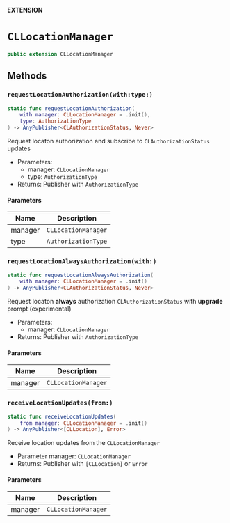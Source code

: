 **EXTENSION**

# `CLLocationManager`
```swift
public extension CLLocationManager
```

## Methods
### `requestLocationAuthorization(with:type:)`

```swift
static func requestLocationAuthorization(
    with manager: CLLocationManager = .init(),
    type: AuthorizationType
) -> AnyPublisher<CLAuthorizationStatus, Never>
```

Request locaton authorization and subscribe to `CLAuthorizationStatus` updates
- Parameters:
  - manager: `CLLocationManager`
  - type: `AuthorizationType`
- Returns: Publisher with `AuthorizationType`

#### Parameters

| Name | Description |
| ---- | ----------- |
| manager | `CLLocationManager` |
| type | `AuthorizationType` |

### `requestLocationAlwaysAuthorization(with:)`

```swift
static func requestLocationAlwaysAuthorization(
    with manager: CLLocationManager = .init()
) -> AnyPublisher<CLAuthorizationStatus, Never>
```

Request locaton **always** authorization `CLAuthorizationStatus` with **upgrade** prompt (experimental)
- Parameters:
  - manager: `CLLocationManager`
- Returns: Publisher with `AuthorizationType`

#### Parameters

| Name | Description |
| ---- | ----------- |
| manager | `CLLocationManager` |

### `receiveLocationUpdates(from:)`

```swift
static func receiveLocationUpdates(
    from manager: CLLocationManager = .init()
) -> AnyPublisher<[CLLocation], Error>
```

Receive location updates from the `CLLocationManager`
- Parameter manager: `CLLocationManager`
- Returns: Publisher with `[CLLocation]` or `Error`

#### Parameters

| Name | Description |
| ---- | ----------- |
| manager | `CLLocationManager` |